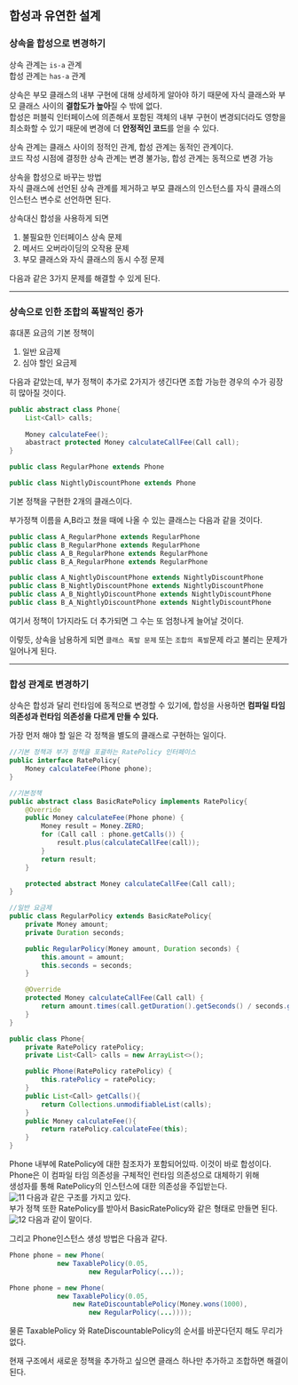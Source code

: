 합성과 유연한 설계
-

<h3> 상속을 합성으로 변경하기 </h3>

상속 관계는 `is-a` 관계  
합성 관계는 `has-a` 관계  

상속은 부모 클래스의 내부 구현에 대해 상세하게 알아야 하기 때문에 자식 클래스와 부모 클래스 사이의 **결합도가 높아**질 수 밖에 없다.  
합성은 퍼블릭 인터페이스에 의존해서 포함된 객체의 내부 구현이 변경되더라도 영향을 최소화할 수 있기 때문에 변경에 더 **안정적인 코드**를 얻을 수 있다.  

상속 관계는 클래스 사이의 정적인 관계, 합성 관계는 동적인 관계이다.  
코드 작성 시점에 결정한 상속 관계는 변경 불가능, 합성 관계는 동적으로 변경 가능  

상속을 합성으로 바꾸는 방법  
자식 클래스에 선언된 상속 관계를 제거하고 부모 클래스의 인스턴스를 자식 클래스의 인스턴스 변수로 선언하면 된다.  

상속대신 합성을 사용하게 되면
1. 불필요한 인터페이스 상속 문제
2. 메서드 오버라이딩의 오작용 문제
3. 부모 클래스와 자식 클래스의 동시 수정 문제

다음과 같은 3가지 문제를 해결할 수 있게 된다.  

---

<h3>상속으로 인한 조합의 폭발적인 증가</h3>

휴대폰 요금의 기본 정책이
1. 일반 요금제
2. 심야 할인 요금제

다음과 같았는데, 부가 정책이 추가로 2가지가 생긴다면 조합 가능한 경우의 수가 굉장히 많아질 것이다.  

```java
public abstract class Phone{
    List<Call> calls;
    
    Money calculateFee();
    abastract protected Money calculateCallFee(Call call);
}

public class RegularPhone extends Phone

public class NightlyDiscountPhone extends Phone
```
기본 정책을 구현한 2개의 클래스이다.  

부가정책 이름을 A,B라고 쳤을 때에 나올 수 있는 클래스는 다음과 같을 것이다.  
```java
public class A_RegularPhone extends RegularPhone
public class B_RegularPhone extends RegularPhone
public class A_B_RegularPhone extends RegularPhone
public class B_A_RegularPhone extends RegularPhone

public class A_NightlyDiscountPhone extends NightlyDiscountPhone
public class B_NightlyDiscountPhone extends NightlyDiscountPhone
public class A_B_NightlyDiscountPhone extends NightlyDiscountPhone
public class B_A_NightlyDiscountPhone extends NightlyDiscountPhone
```
여기서 정책이 1가지라도 더 추가되면 그 수는 또 엄청나게 늘어날 것이다.  

이렇듯, 상속을 남용하게 되면 `클래스 폭발 문제` 또는 `조합의 폭발`문제 라고 불리는 문제가 일어나게 된다.  

---

<h3>합성 관계로 변경하기</h3>

상속은 합성과 달리 런타임에 동적으로 변경할 수 있기에, 합성을 사용하면 **컴파일 타임 의존성과 런타임 의존성을 다르게 만들 수 있다.**  

가장 먼저 해야 할 일은 각 정책을 별도의 클래스로 구현하는 일이다.

```java
//기본 정책과 부가 정책을 포괄하는 RatePolicy 인터페이스
public interface RatePolicy{
    Money calculateFee(Phone phone);
}

//기본정책
public abstract class BasicRatePolicy implements RatePolicy{
    @Override
    public Money calculateFee(Phone phone) {
        Money result = Money.ZERO;
        for (Call call : phone.getCalls()) {
            result.plus(calculateCallFee(call));
        }
        return result;
    }

    protected abstract Money calculateCallFee(Call call);
}

//일반 요금제
public class RegularPolicy extends BasicRatePolicy{
    private Money amount;
    private Duration seconds;

    public RegularPolicy(Money amount, Duration seconds) {
        this.amount = amount;
        this.seconds = seconds;
    }

    @Override
    protected Money calculateCallFee(Call call) {
        return amount.times(call.getDuration().getSeconds() / seconds.getSeconds());
    }
}

public class Phone{
    private RatePolicy ratePolicy;
    private List<Call> calls = new ArrayList<>();

    public Phone(RatePolicy ratePolicy) {
        this.ratePolicy = ratePolicy;
    }
    public List<Call> getCalls(){
        return Collections.unmodifiableList(calls);
    }
    public Money calculateFee(){
        return ratePolicy.calculateFee(this);
    }
}
```
Phone 내부에 RatePolicy에 대한 참조자가 포함되어있따. 이것이 바로 합성이다.  
Phone은 이 컴파일 타임 의존성을 구체적인 런타임 의존성으로 대체하기 위해  
생성자를 통해 RatePolicy의 인스턴스에 대한 의존성을 주입받는다.  
![11](https://user-images.githubusercontent.com/45073750/93849726-b1de4400-fce7-11ea-9a60-a91764f751a3.PNG)
다음과 같은 구조를 가지고 있다.  
부가 정책 또한 RatePolicy를 받아서 BasicRatePolicy와 같은 형태로 만들면 된다.  
![12](https://user-images.githubusercontent.com/45073750/93849931-100b2700-fce8-11ea-9fd0-305d84d426eb.PNG)
다음과 같이 말이다.  

그리고 Phone인스턴스 생성 방법은 다음과 같다.  
```java
Phone phone = new Phone(
            new TaxablePolicy(0.05,
                    new RegularPolicy(...));

Phone phone = new Phone(
            new TaxablePolicy(0.05,
                new RateDiscountablePolicy(Money.wons(1000),
                    new RegularPolicy(...))));
```
물론 TaxablePolicy 와 RateDiscountablePolicy의 순서를 바꾼다던지 해도 무리가 없다.  

현재 구조에서 새로운 정책을 추가하고 싶으면 클래스 하나만 추가하고 조합하면 해결이 된다.  
 